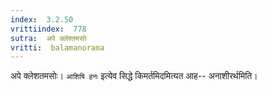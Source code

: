 ```yaml
---
index:  3.2.50
vrittiindex:  778
sutra:  अपे क्लेश्तमसोः
vritti:  balamanorama 
---
```


अपे क्लेशतमसोः। `आशिषि हनः` इत्येव सिद्धे किमर्तमिदमित्यत आह-- अनाशीरर्थमिति। 

